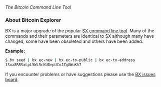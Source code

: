 *The Bitcoin Command Line Tool*

### About Bitcoin Explorer

BX is a major upgrade of the popular [SX command line tool](https://sx.dyne.org/index.html). Many of the commands and their parameters are identical to SX although many have changed, some have been obsoleted and others have been added.

**Example:**
```sh
$ bx seed | bx ec-new | bx ec-to-public | bx ec-to-address
13ua8RRSxLpL5WL5cKUDepUCvJZgGWuKh7
```
If you encounter problems or have suggestions please use the [BX issues board](https://github.com/libbitcoin/libbitcoin-explorer/issues).